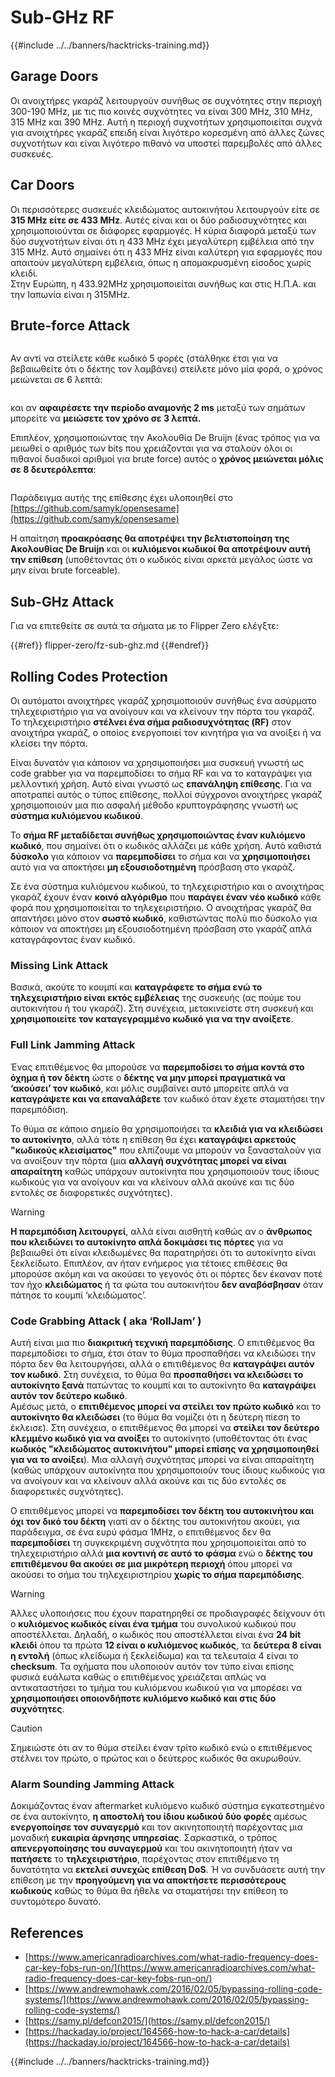 # Sub-GHz RF

{{#include ../../banners/hacktricks-training.md}}

## Garage Doors

Οι ανοιχτήρες γκαράζ λειτουργούν συνήθως σε συχνότητες στην περιοχή 300-190 MHz, με τις πιο κοινές συχνότητες να είναι 300 MHz, 310 MHz, 315 MHz και 390 MHz. Αυτή η περιοχή συχνοτήτων χρησιμοποιείται συχνά για ανοιχτήρες γκαράζ επειδή είναι λιγότερο κορεσμένη από άλλες ζώνες συχνοτήτων και είναι λιγότερο πιθανό να υποστεί παρεμβολές από άλλες συσκευές.

## Car Doors

Οι περισσότερες συσκευές κλειδώματος αυτοκινήτου λειτουργούν είτε σε **315 MHz είτε σε 433 MHz**. Αυτές είναι και οι δύο ραδιοσυχνότητες και χρησιμοποιούνται σε διάφορες εφαρμογές. Η κύρια διαφορά μεταξύ των δύο συχνοτήτων είναι ότι η 433 MHz έχει μεγαλύτερη εμβέλεια από την 315 MHz. Αυτό σημαίνει ότι η 433 MHz είναι καλύτερη για εφαρμογές που απαιτούν μεγαλύτερη εμβέλεια, όπως η απομακρυσμένη είσοδος χωρίς κλειδί.\
Στην Ευρώπη, η 433.92MHz χρησιμοποιείται συνήθως και στις Η.Π.Α. και την Ιαπωνία είναι η 315MHz.

## **Brute-force Attack**

<figure><img src="../../images/image (1084).png" alt=""><figcaption></figcaption></figure>

Αν αντί να στείλετε κάθε κωδικό 5 φορές (στάλθηκε έτσι για να βεβαιωθείτε ότι ο δέκτης τον λαμβάνει) στείλετε μόνο μία φορά, ο χρόνος μειώνεται σε 6 λεπτά:

<figure><img src="../../images/image (622).png" alt=""><figcaption></figcaption></figure>

και αν **αφαιρέσετε την περίοδο αναμονής 2 ms** μεταξύ των σημάτων μπορείτε να **μειώσετε τον χρόνο σε 3 λεπτά.**

Επιπλέον, χρησιμοποιώντας την Ακολουθία De Bruijn (ένας τρόπος για να μειωθεί ο αριθμός των bits που χρειάζονται για να σταλούν όλοι οι πιθανοί δυαδικοί αριθμοί για brute force) αυτός ο **χρόνος μειώνεται μόλις σε 8 δευτερόλεπτα**:

<figure><img src="../../images/image (583).png" alt=""><figcaption></figcaption></figure>

Παράδειγμα αυτής της επίθεσης έχει υλοποιηθεί στο [https://github.com/samyk/opensesame](https://github.com/samyk/opensesame)

Η απαίτηση **προακρόασης θα αποτρέψει την βελτιστοποίηση της Ακολουθίας De Bruijn** και οι **κυλιόμενοι κωδικοί θα αποτρέψουν αυτή την επίθεση** (υποθέτοντας ότι ο κωδικός είναι αρκετά μεγάλος ώστε να μην είναι brute forceable).

## Sub-GHz Attack

Για να επιτεθείτε σε αυτά τα σήματα με το Flipper Zero ελέγξτε:

{{#ref}}
flipper-zero/fz-sub-ghz.md
{{#endref}}

## Rolling Codes Protection

Οι αυτόματοι ανοιχτήρες γκαράζ χρησιμοποιούν συνήθως ένα ασύρματο τηλεχειριστήριο για να ανοίγουν και να κλείνουν την πόρτα του γκαράζ. Το τηλεχειριστήριο **στέλνει ένα σήμα ραδιοσυχνότητας (RF)** στον ανοιχτήρα γκαράζ, ο οποίος ενεργοποιεί τον κινητήρα για να ανοίξει ή να κλείσει την πόρτα.

Είναι δυνατόν για κάποιον να χρησιμοποιήσει μια συσκευή γνωστή ως code grabber για να παρεμποδίσει το σήμα RF και να το καταγράψει για μελλοντική χρήση. Αυτό είναι γνωστό ως **επανάληψη επίθεσης**. Για να αποτραπεί αυτός ο τύπος επίθεσης, πολλοί σύγχρονοι ανοιχτήρες γκαράζ χρησιμοποιούν μια πιο ασφαλή μέθοδο κρυπτογράφησης γνωστή ως **σύστημα κυλιόμενου κωδικού**.

Το **σήμα RF μεταδίδεται συνήθως χρησιμοποιώντας έναν κυλιόμενο κωδικό**, που σημαίνει ότι ο κωδικός αλλάζει με κάθε χρήση. Αυτό καθιστά **δύσκολο** για κάποιον να **παρεμποδίσει** το σήμα και να **χρησιμοποιήσει** αυτό για να αποκτήσει **μη εξουσιοδοτημένη** πρόσβαση στο γκαράζ.

Σε ένα σύστημα κυλιόμενου κωδικού, το τηλεχειριστήριο και ο ανοιχτήρας γκαράζ έχουν έναν **κοινό αλγόριθμο** που **παράγει έναν νέο κωδικό** κάθε φορά που χρησιμοποιείται το τηλεχειριστήριο. Ο ανοιχτήρας γκαράζ θα απαντήσει μόνο στον **σωστό κωδικό**, καθιστώντας πολύ πιο δύσκολο για κάποιον να αποκτήσει μη εξουσιοδοτημένη πρόσβαση στο γκαράζ απλά καταγράφοντας έναν κωδικό.

### **Missing Link Attack**

Βασικά, ακούτε το κουμπί και **καταγράφετε το σήμα ενώ το τηλεχειριστήριο είναι εκτός εμβέλειας** της συσκευής (ας πούμε του αυτοκινήτου ή του γκαράζ). Στη συνέχεια, μετακινείστε στη συσκευή και **χρησιμοποιείτε τον καταγεγραμμένο κωδικό για να την ανοίξετε**.

### Full Link Jamming Attack

Ένας επιτιθέμενος θα μπορούσε να **παρεμποδίσει το σήμα κοντά στο όχημα ή τον δέκτη** ώστε ο **δέκτης να μην μπορεί πραγματικά να ‘ακούσει’ τον κωδικό**, και μόλις συμβαίνει αυτό μπορείτε απλά να **καταγράψετε και να επαναλάβετε** τον κωδικό όταν έχετε σταματήσει την παρεμπόδιση.

Το θύμα σε κάποιο σημείο θα χρησιμοποιήσει τα **κλειδιά για να κλειδώσει το αυτοκίνητο**, αλλά τότε η επίθεση θα έχει **καταγράψει αρκετούς "κωδικούς κλεισίματος"** που ελπίζουμε να μπορούν να ξανασταλούν για να ανοίξουν την πόρτα (μια **αλλαγή συχνότητας μπορεί να είναι απαραίτητη** καθώς υπάρχουν αυτοκίνητα που χρησιμοποιούν τους ίδιους κωδικούς για να ανοίγουν και να κλείνουν αλλά ακούνε και τις δύο εντολές σε διαφορετικές συχνότητες).

> [!WARNING]
> **Η παρεμπόδιση λειτουργεί**, αλλά είναι αισθητή καθώς αν ο **άνθρωπος που κλειδώνει το αυτοκίνητο απλά δοκιμάσει τις πόρτες** για να βεβαιωθεί ότι είναι κλειδωμένες θα παρατηρήσει ότι το αυτοκίνητο είναι ξεκλείδωτο. Επιπλέον, αν ήταν ενήμερος για τέτοιες επιθέσεις θα μπορούσε ακόμη και να ακούσει το γεγονός ότι οι πόρτες δεν έκαναν ποτέ τον ήχο **κλειδώματος** ή τα φώτα του αυτοκινήτου **δεν αναβόσβησαν** όταν πάτησε το κουμπί ‘κλειδώματος’.

### **Code Grabbing Attack ( aka ‘RollJam’ )**

Αυτή είναι μια πιο **διακριτική τεχνική παρεμπόδισης**. Ο επιτιθέμενος θα παρεμποδίσει το σήμα, έτσι όταν το θύμα προσπαθήσει να κλειδώσει την πόρτα δεν θα λειτουργήσει, αλλά ο επιτιθέμενος θα **καταγράψει αυτόν τον κωδικό**. Στη συνέχεια, το θύμα θα **προσπαθήσει να κλειδώσει το αυτοκίνητο ξανά** πατώντας το κουμπί και το αυτοκίνητο θα **καταγράψει αυτόν τον δεύτερο κωδικό**.\
Αμέσως μετά, ο **επιτιθέμενος μπορεί να στείλει τον πρώτο κωδικό** και το **αυτοκίνητο θα κλειδώσει** (το θύμα θα νομίζει ότι η δεύτερη πίεση το έκλεισε). Στη συνέχεια, ο επιτιθέμενος θα μπορεί να **στείλει τον δεύτερο κλεμμένο κωδικό για να ανοίξει** το αυτοκίνητο (υποθέτοντας ότι ένας **κωδικός "κλειδώματος αυτοκινήτου" μπορεί επίσης να χρησιμοποιηθεί για να το ανοίξει**). Μια αλλαγή συχνότητας μπορεί να είναι απαραίτητη (καθώς υπάρχουν αυτοκίνητα που χρησιμοποιούν τους ίδιους κωδικούς για να ανοίγουν και να κλείνουν αλλά ακούνε και τις δύο εντολές σε διαφορετικές συχνότητες).

Ο επιτιθέμενος μπορεί να **παρεμποδίσει τον δέκτη του αυτοκινήτου και όχι τον δικό του δέκτη** γιατί αν ο δέκτης του αυτοκινήτου ακούει, για παράδειγμα, σε ένα ευρύ φάσμα 1MHz, ο επιτιθέμενος δεν θα **παρεμποδίσει** τη συγκεκριμένη συχνότητα που χρησιμοποιείται από το τηλεχειριστήριο αλλά **μια κοντινή σε αυτό το φάσμα** ενώ ο **δέκτης του επιτιθέμενου θα ακούει σε μια μικρότερη περιοχή** όπου μπορεί να ακούσει το σήμα του τηλεχειριστηρίου **χωρίς το σήμα παρεμπόδισης**.

> [!WARNING]
> Άλλες υλοποιήσεις που έχουν παρατηρηθεί σε προδιαγραφές δείχνουν ότι ο **κυλιόμενος κωδικός είναι ένα τμήμα** του συνολικού κωδικού που αποστέλλεται. Δηλαδή, ο κωδικός που αποστέλλεται είναι ένα **24 bit κλειδί** όπου τα πρώτα **12 είναι ο κυλιόμενος κωδικός**, τα **δεύτερα 8 είναι η εντολή** (όπως κλείδωμα ή ξεκλείδωμα) και τα τελευταία 4 είναι το **checksum**. Τα οχήματα που υλοποιούν αυτόν τον τύπο είναι επίσης φυσικά ευάλωτα καθώς ο επιτιθέμενος χρειάζεται απλώς να αντικαταστήσει το τμήμα του κυλιόμενου κωδικού για να μπορέσει να **χρησιμοποιήσει οποιονδήποτε κυλιόμενο κωδικό και στις δύο συχνότητες**.

> [!CAUTION]
> Σημειώστε ότι αν το θύμα στείλει έναν τρίτο κωδικό ενώ ο επιτιθέμενος στέλνει τον πρώτο, ο πρώτος και ο δεύτερος κωδικός θα ακυρωθούν.

### Alarm Sounding Jamming Attack

Δοκιμάζοντας έναν aftermarket κυλιόμενο κωδικό σύστημα εγκατεστημένο σε ένα αυτοκίνητο, **η αποστολή του ίδιου κωδικού δύο φορές** αμέσως **ενεργοποίησε τον συναγερμό** και τον ακινητοποιητή παρέχοντας μια μοναδική **ευκαιρία άρνησης υπηρεσίας**. Σαρκαστικά, ο τρόπος **απενεργοποίησης του συναγερμού** και του ακινητοποιητή ήταν να **πατήσετε** το **τηλεχειριστήριο**, παρέχοντας στον επιτιθέμενο τη δυνατότητα να **εκτελεί συνεχώς επίθεση DoS**. Ή να συνδυάσετε αυτή την επίθεση με την **προηγούμενη για να αποκτήσετε περισσότερους κωδικούς** καθώς το θύμα θα ήθελε να σταματήσει την επίθεση το συντομότερο δυνατό.

## References

- [https://www.americanradioarchives.com/what-radio-frequency-does-car-key-fobs-run-on/](https://www.americanradioarchives.com/what-radio-frequency-does-car-key-fobs-run-on/)
- [https://www.andrewmohawk.com/2016/02/05/bypassing-rolling-code-systems/](https://www.andrewmohawk.com/2016/02/05/bypassing-rolling-code-systems/)
- [https://samy.pl/defcon2015/](https://samy.pl/defcon2015/)
- [https://hackaday.io/project/164566-how-to-hack-a-car/details](https://hackaday.io/project/164566-how-to-hack-a-car/details)

{{#include ../../banners/hacktricks-training.md}}
